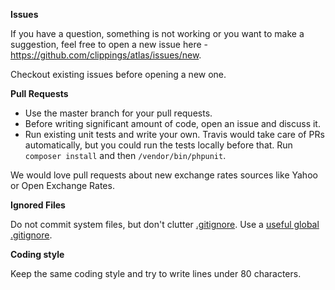 __Issues__

If you have a question, something is not working or you want to make a suggestion, feel free to open a new issue here - https://github.com/clippings/atlas/issues/new.

Checkout existing issues before opening a new one.

__Pull Requests__

 * Use the master branch for your pull requests.
 * Before writing significant amount of code, open an issue and discuss it.
 * Run existing unit tests and write your own. Travis would take care of PRs automatically, but you could run the tests locally before that. Run `composer install` and then `/vendor/bin/phpunit`.

We would love pull requests about new exchange rates sources like Yahoo or Open Exchange Rates.

__Ignored Files__

Do not commit system files, but don't clutter [.gitignore](.gitignore). Use a [useful global .gitignore](https://help.github.com/articles/ignoring-files#global-gitignore).

__Coding style__

Keep the same coding style and try to write lines under 80 characters.